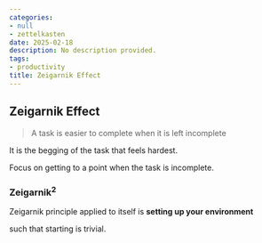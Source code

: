 ```yaml
---
categories:
- null
- zettelkasten
date: 2025-02-18
description: No description provided.
tags:
- productivity
title: Zeigarnik Effect
---
```


## Zeigarnik Effect

> A task is easier to complete when it is left incomplete

It is the begging of the task that feels hardest.

Focus on getting to a point when the task is incomplete.

### $\text{Zeigarnik}^2$

Zeigarnik principle applied to itself is **setting up your environment** 

such that starting is trivial.